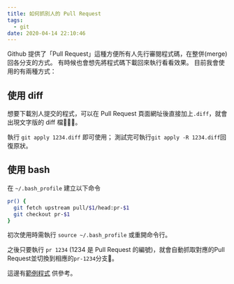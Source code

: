 ```yaml
---
title: 如何抓別人的 Pull Request
tags:
  - git
date: 2020-04-14 22:10:46
---
```


Github 提供了「Pull Request」這種方便所有人先行審閱程式碼，在整併(merge)回各分支的方式。
有時候也會想先將程式碼下載回來執行看看效果。
目前我會使用的有兩種方式：

## 使用 diff

想要下載別人提交的程式，可以在 Pull Request 頁面網址後直接加上`.diff`，就會出現文字版的 diff 檔。

執行 `git apply 1234.diff` 即可使用；
測試完可執行`git apply -R 1234.diff`回復原狀。

## 使用 bash

在 `~/.bash_profile` 建立以下命令

```sh
pr() {
  git fetch upstream pull/$1/head:pr-$1
  git checkout pr-$1
}
```

初次使用時需執行 `source ~/.bash_profile` 或重開命令行。

之後只要執行 `pr 1234` (1234 是 Pull Request 的編號)，就會自動抓取對應的Pull Request並切換到相應的`pr-1234`分支。

這邊有[範例程式](https://gist.github.com/gasolin/4f2555f5a241630365896bb26a8f1f5b) 供參考。
